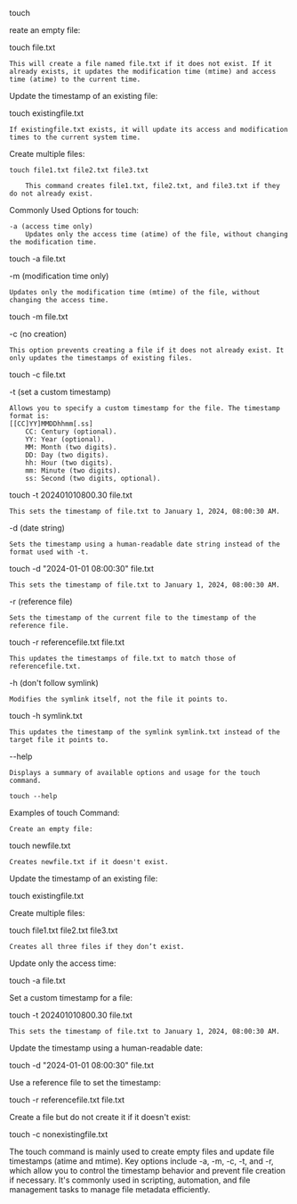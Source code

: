 touch

reate an empty file:

touch file.txt

    This will create a file named file.txt if it does not exist. If it already exists, it updates the modification time (mtime) and access time (atime) to the current time.

Update the timestamp of an existing file:

touch existingfile.txt

    If existingfile.txt exists, it will update its access and modification times to the current system time.

Create multiple files:

    touch file1.txt file2.txt file3.txt

        This command creates file1.txt, file2.txt, and file3.txt if they do not already exist.

Commonly Used Options for touch:

    -a (access time only)
        Updates only the access time (atime) of the file, without changing the modification time.

touch -a file.txt

-m (modification time only)

    Updates only the modification time (mtime) of the file, without changing the access time.

touch -m file.txt

-c (no creation)

    This option prevents creating a file if it does not already exist. It only updates the timestamps of existing files.

touch -c file.txt

-t (set a custom timestamp)

    Allows you to specify a custom timestamp for the file. The timestamp format is:
    [[CC]YY]MMDDhhmm[.ss]
        CC: Century (optional).
        YY: Year (optional).
        MM: Month (two digits).
        DD: Day (two digits).
        hh: Hour (two digits).
        mm: Minute (two digits).
        ss: Second (two digits, optional).

touch -t 202401010800.30 file.txt

    This sets the timestamp of file.txt to January 1, 2024, 08:00:30 AM.

-d (date string)

    Sets the timestamp using a human-readable date string instead of the format used with -t.

touch -d "2024-01-01 08:00:30" file.txt

    This sets the timestamp of file.txt to January 1, 2024, 08:00:30 AM.

-r (reference file)

    Sets the timestamp of the current file to the timestamp of the reference file.

touch -r referencefile.txt file.txt

    This updates the timestamps of file.txt to match those of referencefile.txt.

-h (don't follow symlink)

    Modifies the symlink itself, not the file it points to.

touch -h symlink.txt

    This updates the timestamp of the symlink symlink.txt instead of the target file it points to.

--help

    Displays a summary of available options and usage for the touch command.

    touch --help

Examples of touch Command:

    Create an empty file:

touch newfile.txt

    Creates newfile.txt if it doesn't exist.

Update the timestamp of an existing file:

touch existingfile.txt

Create multiple files:

touch file1.txt file2.txt file3.txt

    Creates all three files if they don’t exist.

Update only the access time:

touch -a file.txt

Set a custom timestamp for a file:

touch -t 202401010800.30 file.txt

    This sets the timestamp of file.txt to January 1, 2024, 08:00:30 AM.

Update the timestamp using a human-readable date:

touch -d "2024-01-01 08:00:30" file.txt

Use a reference file to set the timestamp:

touch -r referencefile.txt file.txt

Create a file but do not create it if it doesn't exist:

touch -c nonexistingfile.txt


The touch command is mainly used to create empty files and update file timestamps (atime and mtime).
Key options include -a, -m, -c, -t, and -r, which allow you to control the timestamp behavior and prevent file creation if necessary.
It's commonly used in scripting, automation, and file management tasks to manage file metadata efficiently.
